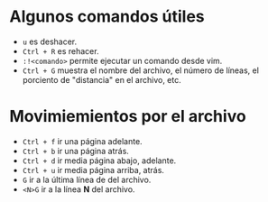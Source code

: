  # Algunos comandos útiles
 - `u` es deshacer.
 - `Ctrl + R` es rehacer.
 - `:!<comando>` permite ejecutar un comando desde vim.
 - `Ctrl + G` muestra el nombre del archivo, el número de
   líneas, el porciento de "distancia" en el archivo, etc.

# Movimiemientos por el archivo
 - `Ctrl + f` ir una página adelante.
 - `Ctrl + b` ir una página atrás.
 - `Ctrl + d` ir media página abajo, adelante.
 - `Ctrl + u` ir media página arriba, atrás.
 - `G` ir a la última línea de del archivo.
 - `<N>G` ir a la línea **N** del archivo.
